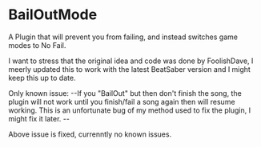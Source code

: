 # BailOutMode
A Plugin that will prevent you from failing, and instead switches game modes to No Fail.

I want to stress that the original idea and code was done by FoolishDave, I meerly updated this to work with the latest BeatSaber version and I might keep this up to date.

Only known issue:
--If you "BailOut" but then don't finish the song, the plugin will not work until you finish/fail a song again then will resume working.
This is an unfortunate bug of my method used to fix the plugin, I might fix it later. --

Above issue is fixed, currenntly no known issues.

